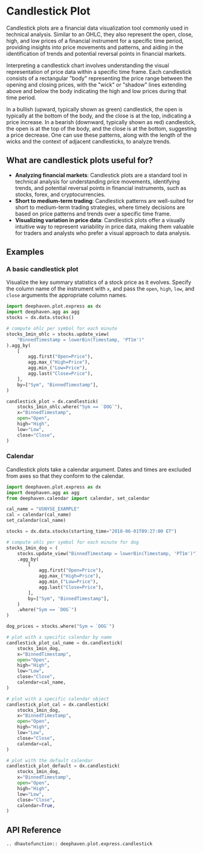 # Candlestick Plot

Candlestick plots are a financial data visualization tool commonly used in technical analysis. Similar to an OHLC, they also represent the open, close, high, and low prices of a financial instrument for a specific time period, providing insights into price movements and patterns, and aiding in the identification of trends and potential reversal points in financial markets.

Interpreting a candlestick chart involves understanding the visual representation of price data within a specific time frame. Each candlestick consists of a rectangular "body" representing the price range between the opening and closing prices, with the "wick" or "shadow" lines extending above and below the body indicating the high and low prices during that time period.

In a bullish (upward, typically shown as green) candlestick, the open is typically at the bottom of the body, and the close is at the top, indicating a price increase. In a bearish (downward, typically shown as red) candlestick, the open is at the top of the body, and the close is at the bottom, suggesting a price decrease. One can use these patterns, along with the length of the wicks and the context of adjacent candlesticks, to analyze trends.

## What are candlestick plots useful for?

- **Analyzing financial markets**: Candlestick plots are a standard tool in technical analysis for understanding price movements, identifying trends, and potential reversal points in financial instruments, such as stocks, forex, and cryptocurrencies.
- **Short to medium-term trading**: Candlestick patterns are well-suited for short to medium-term trading strategies, where timely decisions are based on price patterns and trends over a specific time frame.
- **Visualizing variation in price data**: Candlestick plots offer a visually intuitive way to represent variability in price data, making them valuable for traders and analysts who prefer a visual approach to data analysis.

## Examples

### A basic candlestick plot

Visualize the key summary statistics of a stock price as it evolves. Specify the column name of the instrument with `x`, and pass the `open`, `high`, `low`, and `close` arguments the appropriate column names.

```python order=candlestick_plot,stocks_1min_ohlc,stocks
import deephaven.plot.express as dx
import deephaven.agg as agg
stocks = dx.data.stocks()

# compute ohlc per symbol for each minute
stocks_1min_ohlc = stocks.update_view(
    "BinnedTimestamp = lowerBin(Timestamp, 'PT1m')"
).agg_by(
    [
        agg.first("Open=Price"),
        agg.max_("High=Price"),
        agg.min_("Low=Price"),
        agg.last("Close=Price"),
    ],
    by=["Sym", "BinnedTimestamp"],
)

candlestick_plot = dx.candlestick(
    stocks_1min_ohlc.where("Sym == `DOG`"),
    x="BinnedTimestamp",
    open="Open",
    high="High",
    low="Low",
    close="Close",
)
```

### Calendar

Candlestick plots take a calendar argument. Dates and times are excluded from axes so that they conform to the calendar.

```python order=candlestick_plot_default,candlestick_plot_cal_name,candlestick_plot_cal,dog_prices,stocks_1min_dog,stocks
import deephaven.plot.express as dx
import deephaven.agg as agg
from deephaven.calendar import calendar, set_calendar

cal_name = "USNYSE_EXAMPLE"
cal = calendar(cal_name)
set_calendar(cal_name)

stocks = dx.data.stocks(starting_time="2018-06-01T09:27:00 ET")

# compute ohlc per symbol for each minute for dog
stocks_1min_dog = (
    stocks.update_view("BinnedTimestamp = lowerBin(Timestamp, 'PT1m')")
    .agg_by(
        [
            agg.first("Open=Price"),
            agg.max_("High=Price"),
            agg.min_("Low=Price"),
            agg.last("Close=Price"),
        ],
        by=["Sym", "BinnedTimestamp"],
    )
    .where("Sym == `DOG`")
)

dog_prices = stocks.where("Sym = `DOG`")

# plot with a specific calendar by name
candlestick_plot_cal_name = dx.candlestick(
    stocks_1min_dog,
    x="BinnedTimestamp",
    open="Open",
    high="High",
    low="Low",
    close="Close",
    calendar=cal_name,
)

# plot with a specific calendar object
candlestick_plot_cal = dx.candlestick(
    stocks_1min_dog,
    x="BinnedTimestamp",
    open="Open",
    high="High",
    low="Low",
    close="Close",
    calendar=cal,
)

# plot with the default calendar
candlestick_plot_default = dx.candlestick(
    stocks_1min_dog,
    x="BinnedTimestamp",
    open="Open",
    high="High",
    low="Low",
    close="Close",
    calendar=True,
)
```

## API Reference

```{eval-rst}
.. dhautofunction:: deephaven.plot.express.candlestick
```
